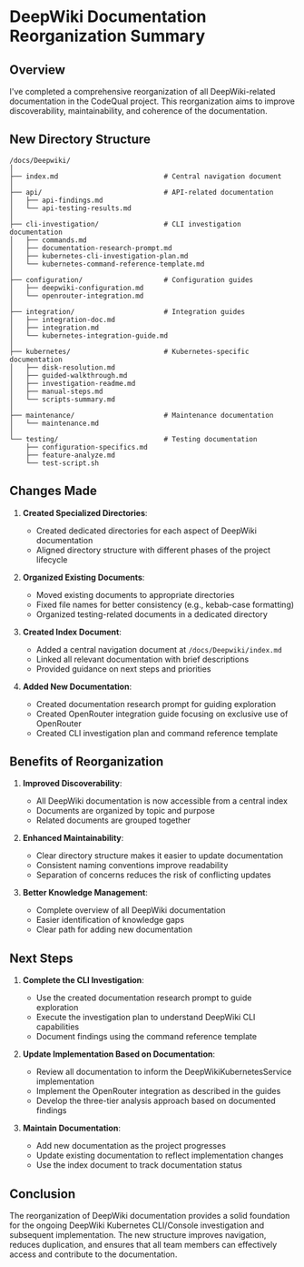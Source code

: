 # DeepWiki Documentation Reorganization Summary

## Overview

I've completed a comprehensive reorganization of all DeepWiki-related documentation in the CodeQual project. This reorganization aims to improve discoverability, maintainability, and coherence of the documentation.

## New Directory Structure

```
/docs/Deepwiki/
│
├── index.md                          # Central navigation document
│
├── api/                              # API-related documentation
│   ├── api-findings.md
│   └── api-testing-results.md
│
├── cli-investigation/                # CLI investigation documentation
│   ├── commands.md
│   ├── documentation-research-prompt.md
│   ├── kubernetes-cli-investigation-plan.md
│   └── kubernetes-command-reference-template.md
│
├── configuration/                    # Configuration guides
│   ├── deepwiki-configuration.md
│   └── openrouter-integration.md
│
├── integration/                      # Integration guides
│   ├── integration-doc.md
│   ├── integration.md
│   └── kubernetes-integration-guide.md
│
├── kubernetes/                       # Kubernetes-specific documentation
│   ├── disk-resolution.md
│   ├── guided-walkthrough.md
│   ├── investigation-readme.md
│   ├── manual-steps.md
│   └── scripts-summary.md
│
├── maintenance/                      # Maintenance documentation
│   └── maintenance.md
│
└── testing/                          # Testing documentation
    ├── configuration-specifics.md
    ├── feature-analyze.md
    └── test-script.sh
```

## Changes Made

1. **Created Specialized Directories**:
   - Created dedicated directories for each aspect of DeepWiki documentation
   - Aligned directory structure with different phases of the project lifecycle

2. **Organized Existing Documents**:
   - Moved existing documents to appropriate directories
   - Fixed file names for better consistency (e.g., kebab-case formatting)
   - Organized testing-related documents in a dedicated directory

3. **Created Index Document**:
   - Added a central navigation document at `/docs/Deepwiki/index.md`
   - Linked all relevant documentation with brief descriptions
   - Provided guidance on next steps and priorities

4. **Added New Documentation**:
   - Created documentation research prompt for guiding exploration
   - Created OpenRouter integration guide focusing on exclusive use of OpenRouter
   - Created CLI investigation plan and command reference template

## Benefits of Reorganization

1. **Improved Discoverability**:
   - All DeepWiki documentation is now accessible from a central index
   - Documents are organized by topic and purpose
   - Related documents are grouped together

2. **Enhanced Maintainability**:
   - Clear directory structure makes it easier to update documentation
   - Consistent naming conventions improve readability
   - Separation of concerns reduces the risk of conflicting updates

3. **Better Knowledge Management**:
   - Complete overview of all DeepWiki documentation
   - Easier identification of knowledge gaps
   - Clear path for adding new documentation

## Next Steps

1. **Complete the CLI Investigation**:
   - Use the created documentation research prompt to guide exploration
   - Execute the investigation plan to understand DeepWiki CLI capabilities
   - Document findings using the command reference template

2. **Update Implementation Based on Documentation**:
   - Review all documentation to inform the DeepWikiKubernetesService implementation
   - Implement the OpenRouter integration as described in the guides
   - Develop the three-tier analysis approach based on documented findings

3. **Maintain Documentation**:
   - Add new documentation as the project progresses
   - Update existing documentation to reflect implementation changes
   - Use the index document to track documentation status

## Conclusion

The reorganization of DeepWiki documentation provides a solid foundation for the ongoing DeepWiki Kubernetes CLI/Console investigation and subsequent implementation. The new structure improves navigation, reduces duplication, and ensures that all team members can effectively access and contribute to the documentation.